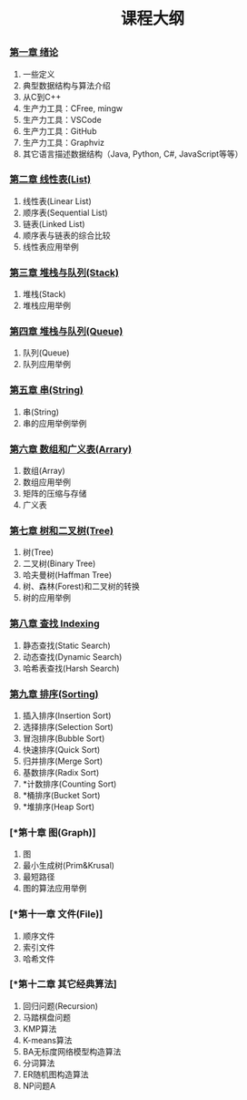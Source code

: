 # <p align ="center">课程大纲</p>
### [第一章 绪论](/Chapter_01_Introduction/README.md)
1. 一些定义
2. 典型数据结构与算法介绍
3. 从C到C++
3. 生产力工具：CFree, mingw
4. 生产力工具：VSCode
5. 生产力工具：GitHub
6. 生产力工具：Graphviz
7. 其它语言描述数据结构（Java, Python, C#, JavaScript等等）

### [第二章 线性表(List)](/Chapter_02_List/README.md)
1. 线性表(Linear List)
2. 顺序表(Sequential List)
3. 链表(Linked List)
4. 顺序表与链表的综合比较
5. 线性表应用举例

### [第三章 堆栈与队列(Stack)](/CHAPTER_03_Stack/README.MD)
1. 堆栈(Stack)
2. 堆栈应用举例

### [第四章 堆栈与队列(Queue)](/CHAPTER_04_Queue/README.MD)
1. 队列(Queue)
2. 队列应用举例

### [第五章 串(String)](./CHAPTER04/README.MD)
1. 串(String)
2. 串的应用举例举例

### [第六章 数组和广义表(Arrary)](./CHAPTER05/README.MD)
1. 数组(Array)
2. 数组应用举例
3. 矩阵的压缩与存储
4. 广义表

### [第七章 树和二叉树(Tree)](./CHAPTER06/README.MD)
1. 树(Tree)
2. 二叉树(Binary Tree)
3. 哈夫曼树(Haffman Tree)
4. 树、森林(Forest)和二叉树的转换
5. 树的应用举例

### [第八章 查找 Indexing](./CHAPTER04/README.MD)
1. 静态查找(Static Search)
2. 动态查找(Dynamic Search)
3. 哈希表查找(Harsh Search)

### [第九章 排序(Sorting)](./CHAPTER04/README.MD)
1. 插入排序(Insertion Sort)
2. 选择排序(Selection Sort)
3. 冒泡排序(Bubble Sort)
4. 快速排序(Quick Sort)
5. 归并排序(Merge Sort)
6. 基数排序(Radix Sort)
7. *计数排序(Counting Sort)
8. *桶排序(Bucket Sort)
9. *堆排序(Heap Sort)

### [*第十章 图(Graph)]
1. 图
2. 最小生成树(Prim&Krusal)
3. 最短路径
4. 图的算法应用举例

### [*第十一章 文件(File)]
1. 顺序文件
2. 索引文件
3. 哈希文件

### [*第十二章 其它经典算法]
1. 回归问题(Recursion)
2. 马踏棋盘问题 
3. KMP算法
4. K-means算法
5. BA无标度网络模型构造算法 
6. 分词算法
7. ER随机图构造算法
8. NP问题A